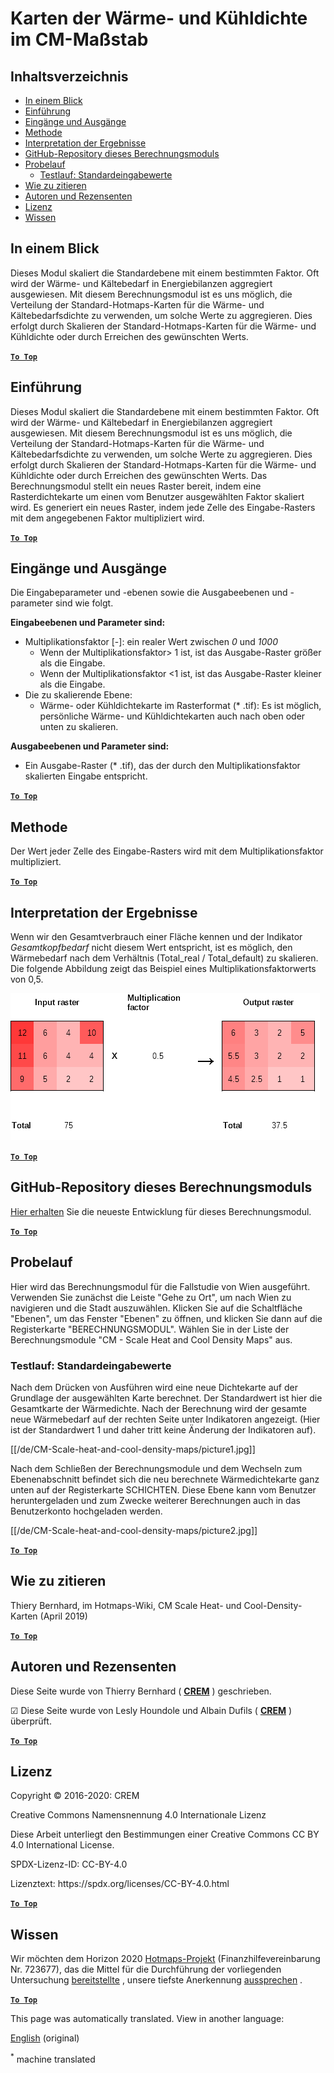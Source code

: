 <h1> <a class="anchor" id="cm-scale-heat-and-cool-density-maps" href="#cm-scale-heat-and-cool-density-maps"><i class="fa fa-link"></i></a> Karten der Wärme- und Kühldichte im CM-Maßstab </h1><h2> <a class="anchor" id="table-of-contents" href="#table-of-contents"><i class="fa fa-link"></i></a> Inhaltsverzeichnis </h2><ul><li> <a href="#in-a-glance">In einem Blick</a> </li><li> <a href="#introduction">Einführung</a> </li><li> <a href="#inputs-and-outputs">Eingänge und Ausgänge</a> </li><li> <a href="#method">Methode</a> </li><li> <a href="#interpretation-of-results">Interpretation der Ergebnisse</a> </li><li> <a href="#github-repository-of-this-calculation-module">GitHub-Repository dieses Berechnungsmoduls</a> </li><li> <a href="#sample-run">Probelauf</a> <ul><li> <a href="#sample-run_test-run-default-input-values">Testlauf: Standardeingabewerte</a> </li></ul></li><li> <a href="#how-to-cite">Wie zu zitieren</a> </li><li> <a href="#authors-and-reviewers">Autoren und Rezensenten</a> </li><li> <a href="#license">Lizenz</a> </li><li> <a href="#acknowledgement">Wissen</a> </li></ul><h2> <a class="anchor" id="in-a-glance" href="#in-a-glance"><i class="fa fa-link"></i></a> In einem Blick </h2><p> Dieses Modul skaliert die Standardebene mit einem bestimmten Faktor. Oft wird der Wärme- und Kältebedarf in Energiebilanzen aggregiert ausgewiesen. Mit diesem Berechnungsmodul ist es uns möglich, die Verteilung der Standard-Hotmaps-Karten für die Wärme- und Kältebedarfsdichte zu verwenden, um solche Werte zu aggregieren. Dies erfolgt durch Skalieren der Standard-Hotmaps-Karten für die Wärme- und Kühldichte oder durch Erreichen des gewünschten Werts. </p><p> <a href="#table-of-contents"><strong><code>To Top</code></strong></a> </p> <h2> <a class="anchor" id="introduction" href="#introduction"><i class="fa fa-link"></i></a> Einführung </h2><p> Dieses Modul skaliert die Standardebene mit einem bestimmten Faktor. Oft wird der Wärme- und Kältebedarf in Energiebilanzen aggregiert ausgewiesen. Mit diesem Berechnungsmodul ist es uns möglich, die Verteilung der Standard-Hotmaps-Karten für die Wärme- und Kältebedarfsdichte zu verwenden, um solche Werte zu aggregieren. Dies erfolgt durch Skalieren der Standard-Hotmaps-Karten für die Wärme- und Kühldichte oder durch Erreichen des gewünschten Werts. Das Berechnungsmodul stellt ein neues Raster bereit, indem eine Rasterdichtekarte um einen vom Benutzer ausgewählten Faktor skaliert wird. Es generiert ein neues Raster, indem jede Zelle des Eingabe-Rasters mit dem angegebenen Faktor multipliziert wird. </p><p> <a href="#table-of-contents"><strong><code>To Top</code></strong></a> </p> <h2> <a class="anchor" id="inputs-and-outputs" href="#inputs-and-outputs"><i class="fa fa-link"></i></a> Eingänge und Ausgänge </h2><p> Die Eingabeparameter und -ebenen sowie die Ausgabeebenen und -parameter sind wie folgt. </p><p> <strong>Eingabeebenen und Parameter sind:</strong> </p><ul><li> Multiplikationsfaktor [-]: ein realer Wert zwischen <em><em>0</em></em> und <em><em>1000</em></em> <ul><li> Wenn der Multiplikationsfaktor&gt; 1 ist, ist das Ausgabe-Raster größer als die Eingabe. </li><li> Wenn der Multiplikationsfaktor &lt;1 ist, ist das Ausgabe-Raster kleiner als die Eingabe. </li></ul></li><li> Die zu skalierende Ebene: <ul><li> Wärme- oder Kühldichtekarte im Rasterformat (* .tif): Es ist möglich, persönliche Wärme- und Kühldichtekarten auch nach oben oder unten zu skalieren. </li></ul></li></ul><p> <strong>Ausgabeebenen und Parameter sind:</strong> </p><ul><li> Ein Ausgabe-Raster (* .tif), das der durch den Multiplikationsfaktor skalierten Eingabe entspricht. </li></ul><p> <a href="#table-of-contents"><strong><code>To Top</code></strong></a> </p> <h2> <a class="anchor" id="method" href="#method"><i class="fa fa-link"></i></a> Methode </h2><p> Der Wert jeder Zelle des Eingabe-Rasters wird mit dem Multiplikationsfaktor multipliziert. </p><p> <a href="#table-of-contents"><strong><code>To Top</code></strong></a> </p> <h2> <a class="anchor" id="interpretation-of-results" href="#interpretation-of-results"><i class="fa fa-link"></i></a> Interpretation der Ergebnisse </h2><p> Wenn wir den Gesamtverbrauch einer Fläche kennen und der Indikator <em>Gesamtkopfbedarf</em> nicht diesem Wert entspricht, ist es möglich, den Wärmebedarf nach dem Verhältnis (Total_real / Total_default) zu skalieren. Die folgende Abbildung zeigt das Beispiel eines Multiplikationsfaktorwerts von 0,5. </p><p><img alt="Fig. 1-0" src="/images/Wiki_CM_scale.png" title="Benennen Sie die Laufsitzung"/></p><p> <a href="#table-of-contents"><strong><code>To Top</code></strong></a> </p> <h2> <a class="anchor" id="github-repository-of-this-calculation-module" href="#github-repository-of-this-calculation-module"><i class="fa fa-link"></i></a> GitHub-Repository dieses Berechnungsmoduls </h2><p> <a href="https://github.com/HotMaps/base_calculation_module">Hier erhalten</a> Sie die neueste Entwicklung für dieses Berechnungsmodul. </p><p> <a href="#table-of-contents"><strong><code>To Top</code></strong></a> </p> <h2> <a class="anchor" id="sample-run" href="#sample-run"><i class="fa fa-link"></i></a> Probelauf </h2><p> Hier wird das Berechnungsmodul für die Fallstudie von Wien ausgeführt. Verwenden Sie zunächst die Leiste &quot;Gehe zu Ort&quot;, um nach Wien zu navigieren und die Stadt auszuwählen. Klicken Sie auf die Schaltfläche &quot;Ebenen&quot;, um das Fenster &quot;Ebenen&quot; zu öffnen, und klicken Sie dann auf die Registerkarte &quot;BERECHNUNGSMODUL&quot;. Wählen Sie in der Liste der Berechnungsmodule &quot;CM - Scale Heat and Cool Density Maps&quot; aus. </p><h3> <a class="anchor" id="test-run--default-input-values" href="#test-run--default-input-values"><i class="fa fa-link"></i></a> Testlauf: Standardeingabewerte </h3><p> Nach dem Drücken von Ausführen wird eine neue Dichtekarte auf der Grundlage der ausgewählten Karte berechnet. Der Standardwert ist hier die Gesamtkarte der Wärmedichte. Nach der Berechnung wird der gesamte neue Wärmebedarf auf der rechten Seite unter Indikatoren angezeigt. (Hier ist der Standardwert 1 und daher tritt keine Änderung der Indikatoren auf). </p><p> [[/de/CM-Scale-heat-and-cool-density-maps/picture1.jpg]] </p><p> Nach dem Schließen der Berechnungsmodule und dem Wechseln zum Ebenenabschnitt befindet sich die neu berechnete Wärmedichtekarte ganz unten auf der Registerkarte SCHICHTEN. Diese Ebene kann vom Benutzer heruntergeladen und zum Zwecke weiterer Berechnungen auch in das Benutzerkonto hochgeladen werden. </p><p> [[/de/CM-Scale-heat-and-cool-density-maps/picture2.jpg]] </p><p> <a href="#table-of-contents"><strong><code>To Top</code></strong></a> </p> <h2> <a class="anchor" id="how-to-cite" href="#how-to-cite"><i class="fa fa-link"></i></a> Wie zu zitieren </h2><p> Thiery Bernhard, im Hotmaps-Wiki, CM Scale Heat- und Cool-Density-Karten (April 2019) </p><p> <a href="#table-of-contents"><strong><code>To Top</code></strong></a> </p> <h2> <a class="anchor" id="authors-and-reviewers" href="#authors-and-reviewers"><i class="fa fa-link"></i></a> Autoren und Rezensenten </h2><p> Diese Seite wurde von Thierry Bernhard ( <strong><a href="https://www.crem.ch/">CREM</a></strong> ) geschrieben. </p><p> ☑ Diese Seite wurde von Lesly Houndole und Albain Dufils ( <strong><a href="https://www.crem.ch/">CREM</a></strong> ) überprüft. </p><p> <a href="#table-of-contents"><strong><code>To Top</code></strong></a> </p> <h2> <a class="anchor" id="license" href="#license"><i class="fa fa-link"></i></a> Lizenz </h2><p> Copyright © 2016-2020: CREM </p><p> Creative Commons Namensnennung 4.0 Internationale Lizenz </p><p> Diese Arbeit unterliegt den Bestimmungen einer Creative Commons CC BY 4.0 International License. </p><p> SPDX-Lizenz-ID: CC-BY-4.0 </p><p> Lizenztext: https://spdx.org/licenses/CC-BY-4.0.html </p><p> <a href="#table-of-contents"><strong><code>To Top</code></strong></a> </p> <h2> <a class="anchor" id="acknowledgement" href="#acknowledgement"><i class="fa fa-link"></i></a> Wissen </h2><p> Wir möchten dem Horizon 2020 <a href="https://www.hotmaps-project.eu">Hotmaps-Projekt</a> (Finanzhilfevereinbarung Nr. 723677), das die Mittel für die Durchführung der vorliegenden Untersuchung <a href="https://www.hotmaps-project.eu">bereitstellte</a> , unsere tiefste Anerkennung <a href="https://www.hotmaps-project.eu">aussprechen</a> . </p><p> <a href="#table-of-contents"><strong><code>To Top</code></strong></a> </p> 


<!--- THIS IS A SUPER UNIQUE IDENTIFIER -->

This page was automatically translated. View in another language:

[English](../en/CM-Scale-heat-and-cool-density-maps) (original)  

<sup>\*</sup> machine translated
